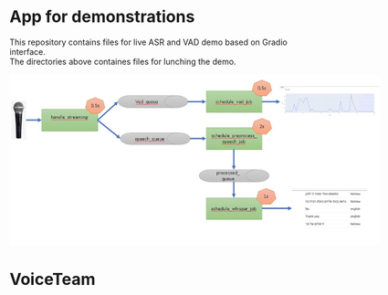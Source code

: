# App for demonstrations

This repository contains files for live ASR and VAD demo based on Gradio interface.
<br>
The directories above containes files for lunching the demo.
</ul>
<img style="text-align: center; max-width: 650px; margin: 0 auto;"
                src="App_Design.jpg", 
                width="1500" height="300">

# VoiceTeam
